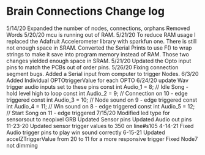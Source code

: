 # Brain Connections Change log

5/14/20 Expanded the number of nodes, connections, orphans
Removed Words
5/20/20
mcu is running out of RAM. 
5/21/20
To reduce RAM usage I replaced the Adafruit Accelerometer library with sparkfun one.
There is still not enough space in SRAM. Converted the Serial Prints
to use F() to wrap strings to make it save into program memory instead of RAM.
Those two changes yielded enough space in SRAM.
5/21/20
Updated the Opto input pins to match the PCBs out of order pins.
5/26/20
Fixing connection segment bugs.
Added a Serial input from computer to trigger Nodes.
6/3/20
Added Individual OPTOtriggerValue for each OPTO
6/24/20 update
Wav trigger audio inputs set to these pins
const int Audio_1 = 8; // Idle Song - hold level high to loop
const int Audio_2 = 9; // Connection on 10 - edge triggered
const int Audio_3 = 10; // Node sound on 9 - edge triggered
const int Audio_4 = 11; // Win sound on 8 - edge triggered
const int Audio_5 = 12; // Start Song on 11 - edge triggered
7/15/20
Modified led type for sensorsout to neopixel GRB
Updated Sensor pins
Updated Audio out pins
11-23-20
Updated sensor trigger values to 350 on line#s105
4-14-21
Fixed Audio trigger pins to play win sound correctly
6-15-21
Updated accelZTriggerValue from 20 to 11 for a more responsive trigger
Fixed Node7 not dimming

